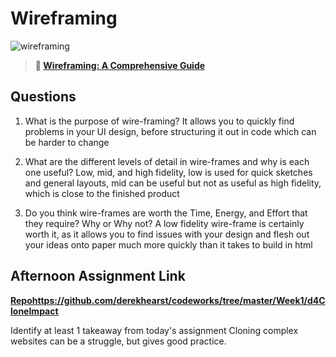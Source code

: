 # Wireframing

![wireframing](https://bcw.blob.core.windows.net/public/img/courses/2293087935019893)

> **📖 [Wireframing: A Comprehensive Guide](https://codeworksacademy.com/fs-student-guide/resources/wk1/06-Wireframing)**

## Questions

1. What is the purpose of wire-framing? 
It allows you to quickly find problems in your UI design, before structuring it out in code which can be harder to change

2. What are the different levels of detail in wire-frames and why is each one useful?
Low, mid, and high fidelity, low is used for quick sketches and general layouts, mid can be useful but not as useful as high fidelity, which is close to the finished product

3. Do you think wire-frames are worth the Time, Energy, and Effort that they require? Why or Why not?
A low fidelity wire-frame is certainly worth it, as it allows you to find issues with your design and flesh out your ideas onto paper much more quickly than it takes to build in html

## Afternoon Assignment Link

**[Repo]()https://github.com/derekhearst/codeworks/tree/master/Week1/d4CloneImpact**

Identify at least 1 takeaway from today's assignment
Cloning complex websites can be a struggle, but gives good practice.